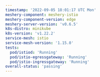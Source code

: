 ```yaml
---
timestamp: '2022-09-05 18:01:17 UTC Mon'
meshery-component: meshery-istio
meshery-component-version: edge
meshery-server-version: 'v0.6.5'
k8s-distro: minikube
k8s-version: 'v1.22.2'
service-mesh: istio
service-mesh-version: '1.15.0'
tests:
  pod/istiod: 'Running'
  pod/istio-egressgateway: 'Running'
  pod/istio-ingressgateway: 'Running'
overall-status: 'passing'
---
```

